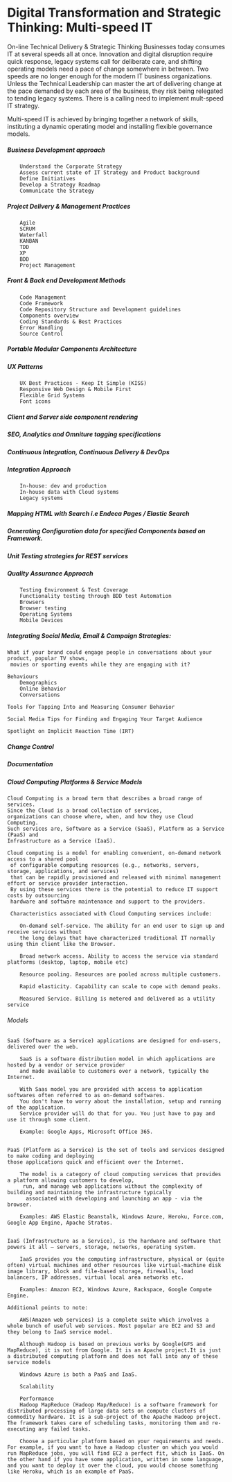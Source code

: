 #  Digital Transformation and Strategic Thinking: Multi-speed IT

On-line Technical Delivery & Strategic Thinking
Businesses today consumes IT at several speeds all at once. Innovation and digital disruption require quick response, legacy systems call for deliberate care, and shifting operating models need a pace of change somewhere in between. Two speeds are no longer enough for the modern IT business organizations. Unless the Technical Leadership can master the art of delivering change at the pace demanded by each area of the business, they risk being relegated to tending legacy systems. There is a calling need to implement mult-speed IT strategy.

Multi-speed IT is achieved by bringing together a network of skills, instituting a dynamic operating model and installing flexible governance models.


##### Business Development approach

		Understand the Corporate Strategy
		Assess current state of IT Strategy and Product background
		Define Initiatives
		Develop a Strategy Roadmap
		Communicate the Strategy


##### Project Delivery & Management Practices

		Agile
		SCRUM
		Waterfall
		KANBAN
		TDD
		XP
		BDD
		Project Management


##### Front & Back end Development Methods

		Code Management
		Code Framework
		Code Repository Structure and Development guidelines
		Components overview
		Coding Standards & Best Practices
		Error Handling
		Source Control


##### Portable Modular Components Architecture


##### UX Patterns

		UX Best Practices - Keep It Simple (KISS)
		Responsive Web Design & Mobile First
		Flexible Grid Systems
		Font icons


##### Client and Server side component rendering


##### SEO, Analytics and Omniture tagging specifications


##### Continuous Integration, Continuous Delivery & DevOps


##### Integration Approach

		In-house: dev and production
		In-house data with Cloud systems
		Legacy systems


##### Mapping HTML with Search i.e Endeca Pages / Elastic Search


##### Generating Configuration data for specified Components based on Framework.


##### Unit Testing strategies for REST services


##### Quality Assurance Approach

		Testing Environment & Test Coverage
		Functionality testing through BDD test Automation
		Browsers
		Browser testing
		Operating Systems
		Mobile Devices


##### Integrating Social Media, Email & Campaign Strategies:

	What if your brand could engage people in conversations about your product, popular TV shows,
	 movies or sporting events while they are engaging with it? 

	Behaviours
		Demographics
		Online Behavior
		Conversations

	Tools For Tapping Into and Measuring Consumer Behavior

	Social Media Tips for Finding and Engaging Your Target Audience 

	Spotlight on Implicit Reaction Time (IRT)


##### Change Control


##### Documentation


##### Cloud Computing Platforms & Service Models

	Cloud Computing is a broad term that describes a broad range of services. 
	Since the Cloud is a broad collection of services, 
	organizations can choose where, when, and how they use Cloud Computing. 
	Such services are, Software as a Service (SaaS), Platform as a Service (PaaS) and 
	Infrastructure as a Service (IaaS).

	Cloud computing is a model for enabling convenient, on-demand network access to a shared pool
	 of configurable computing resources (e.g., networks, servers, storage, applications, and services) 
	 that can be rapidly provisioned and released with minimal management effort or service provider interaction. 
	 By using these services there is the potential to reduce IT support costs by outsourcing 
	 hardware and software maintenance and support to the providers.

	 Characteristics associated with Cloud Computing services include:

		On-demand self-service. The ability for an end user to sign up and receive services without 
		the long delays that have characterized traditional IT normally using thin client like the Browser.

		Broad network access. Ability to access the service via standard platforms (desktop, laptop, mobile etc)

		Resource pooling. Resources are pooled across multiple customers.

		Rapid elasticity. Capability can scale to cope with demand peaks.

		Measured Service. Billing is metered and delivered as a utility service


###### Models

	SaaS (Software as a Service) applications are designed for end-users, delivered over the web.

		SaaS is a software distribution model in which applications are hosted by a vendor or service provider 
		and made available to customers over a network, typically the Internet.

		With Saas model you are provided with access to application softwares often referred to as on-demand softwares. 
		You don't have to worry about the installation, setup and running of the application. 
		Service provider will do that for you. You just have to pay and use it through some client.

		Example: Google Apps, Microsoft Office 365.


	PaaS (Platform as a Service) is the set of tools and services designed to make coding and deploying 
	those applications quick and efficient over the Internet. 

		The model is a category of cloud computing services that provides a platform allowing customers to develop,
		 run, and manage web applications without the complexity of building and maintaining the infrastructure typically
		  associated with developing and launching an app - via the browser.

		Examples: AWS Elastic Beanstalk, Windows Azure, Heroku, Force.com, Google App Engine, Apache Stratos.


	IaaS (Infrastructure as a Service), is the hardware and software that powers it all – servers, storage, networks, operating system. 

		IaaS provides you the computing infrastructure, physical or (quite often) virtual machines and other resources like virtual-machine disk image library, block and file-based storage, firewalls, load balancers, IP addresses, virtual local area networks etc. 

		Examples: Amazon EC2, Windows Azure, Rackspace, Google Compute Engine.

	Additional points to note:

		AWS(Amazon web services) is a complete suite which involves a whole bunch of useful web services. Most popular are EC2 and S3 and they belong to IaaS service model.
		
		Although Hadoop is based on previous works by Google(GFS and MapReduce), it is not from Google. It is an Apache project.It is just a distributed computing platform and does not fall into any of these service models
		
		Windows Azure is both a PaaS and IaaS.

		Scalability

		Performance
		Hadoop MapReduce (Hadoop Map/Reduce) is a software framework for distributed processing of large data sets on compute clusters of commodity hardware. It is a sub-project of the Apache Hadoop project. The framework takes care of scheduling tasks, monitoring them and re-executing any failed tasks. 

		Choose a particular platform based on your requirements and needs. For example, if you want to have a Hadoop cluster on which you would run MapReduce jobs, you will find EC2 a perfect fit, which is IaaS. On the other hand if you have some application, written in some language, and you want to deploy it over the cloud, you would choose something like Heroku, which is an example of PaaS.

